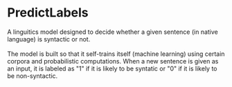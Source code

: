 # PredictLabels
A linguitics model designed to decide whether a given sentence (in native language) is syntactic or not.<br />
<br />
The model is built so that it self-trains itself (machine learning) using certain corpora and probabilistic computations. When a new sentence is given as an input, it is labeled as "1" if it is likely to be syntatic or "0" if it is likely to be non-syntactic.<br />
